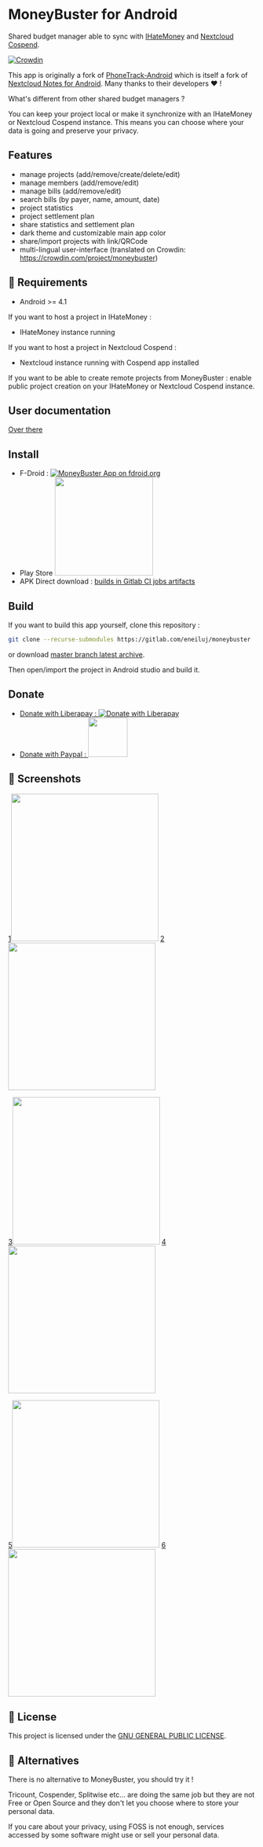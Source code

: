 # MoneyBuster for Android
Shared budget manager able to sync with [IHateMoney](https://github.com/spiral-project/ihatemoney/) and [Nextcloud Cospend](https://gitlab.com/eneiluj/cospend-nc).

[![Crowdin](https://d322cqt584bo4o.cloudfront.net/moneybuster/localized.svg)](https://crowdin.com/project/moneybuster)

This app is originally a fork of [PhoneTrack-Android](https://gitlab.com/eneiluj/phonetrack-android/) which is itself a fork of
[Nextcloud Notes for Android](https://github.com/stefan-niedermann/nextcloud-notes).
Many thanks to their developers :heart: !

What's different from other shared budget managers ?

You can keep your project local or make it synchronize with an IHateMoney or Nextcloud Cospend instance.
This means you can choose where your data is going and preserve your privacy.

## Features
* manage projects (add/remove/create/delete/edit)
* manage members (add/remove/edit)
* manage bills (add/remove/edit)
* search bills (by payer, name, amount, date)
* project statistics
* project settlement plan
* share statistics and settlement plan
* dark theme and customizable main app color
* share/import projects with link/QRCode
* multi-lingual user-interface (translated on Crowdin: https://crowdin.com/project/moneybuster)

## :link: Requirements
* Android >= 4.1

If you want to host a project in IHateMoney :

* IHateMoney instance running

If you want to host a project in Nextcloud Cospend :

* Nextcloud instance running with Cospend app installed

If you want to be able to create remote projects from MoneyBuster : enable public project creation on your IHateMoney or Nextcloud Cospend instance.

## User documentation

[Over there](https://gitlab.com/eneiluj/moneybuster/wikis/userdoc)

## Install

* F-Droid : [![MoneyBuster App on fdroid.org](https://gitlab.com/eneiluj/moneybuster/wikis/uploads/12078870063ba70ddae219b6187bfcb7/fd.png)](https://f-droid.org/packages/net.eneiluj.moneybuster/)
* Play Store [<img src="https://gitlab.com/eneiluj/moneybuster/wikis/uploads/26dba6c5f776bab761cebf4e9543bf67/play.png" width="200"/>](https://play.google.com/store/apps/details?id=net.eneiluj.moneybuster)
* APK Direct download : [builds in Gitlab CI jobs artifacts](https://gitlab.com/eneiluj/moneybuster/pipelines)

## Build

If you want to build this app yourself, clone this repository :

``` bash
git clone --recurse-submodules https://gitlab.com/eneiluj/moneybuster
```

or download [master branch latest archive](https://gitlab.com/eneiluj/moneybuster/-/archive/master/moneybuster-master.zip).

Then open/import the project in Android studio and build it.

## Donate

* [Donate with Liberapay : ![Donate with Liberapay](https://liberapay.com/assets/widgets/donate.svg)](https://liberapay.com/eneiluj/donate)
* [Donate with Paypal : <img src="https://gitlab.com/eneiluj/moneybuster/wikis/uploads/2344c25f3f8bbb30b1527c5ad16872f3/paypal-donate-button.png" width="80"/>](https://www.paypal.com/cgi-bin/webscr?cmd=_s-xclick&hosted_button_id=66PALMY8SF5JE)


## :eyes: Screenshots
[1<img src="https://gitlab.com/eneiluj/moneybuster/wikis/uploads/169e0f613b705486b4e9c1a9ebb00ac5/1.png" width="300"/>](https://gitlab.com/eneiluj/moneybuster/wikis/uploads/169e0f613b705486b4e9c1a9ebb00ac5/1.png)
[2<img src="https://gitlab.com/eneiluj/moneybuster/wikis/uploads/0d615cbd7542968ea049d8dfa9e29f66/2.png" width="300"/>](https://gitlab.com/eneiluj/moneybuster/wikis/uploads/0d615cbd7542968ea049d8dfa9e29f66/2.png)

[3<img src="https://gitlab.com/eneiluj/moneybuster/wikis/uploads/89abab095d65b4582d18164dbc0d04a3/3.png" width="300"/>](https://gitlab.com/eneiluj/moneybuster/wikis/uploads/89abab095d65b4582d18164dbc0d04a3/3.png)
[4<img src="https://gitlab.com/eneiluj/moneybuster/wikis/uploads/25db391ad49b66ddc771872849b48241/4.png" width="300"/>](https://gitlab.com/eneiluj/moneybuster/wikis/uploads/25db391ad49b66ddc771872849b48241/4.png)

[5<img src="https://gitlab.com/eneiluj/moneybuster/wikis/uploads/22c1f04901aef50272d2211b6f542cfe/5.png" width="300"/>](https://gitlab.com/eneiluj/moneybuster/wikis/uploads/22c1f04901aef50272d2211b6f542cfe/5.png)
[6<img src="https://gitlab.com/eneiluj/moneybuster/wikis/uploads/dae06d01b9053188d08127b96e12f4aa/6.png" width="300"/>](https://gitlab.com/eneiluj/moneybuster/wikis/uploads/dae06d01b9053188d08127b96e12f4aa/6.png)

## :notebook: License
This project is licensed under the [GNU GENERAL PUBLIC LICENSE](/LICENSE).

## :twisted_rightwards_arrows: Alternatives

There is no alternative to MoneyBuster, you should try it !

Tricount, Cospender, Splitwise etc... are doing the same job but they are not
Free or Open Source and they don't let you choose where to store your personal data.

If you care about your privacy, using FOSS is not enough,
services accessed by some software might use or sell your personal data.
